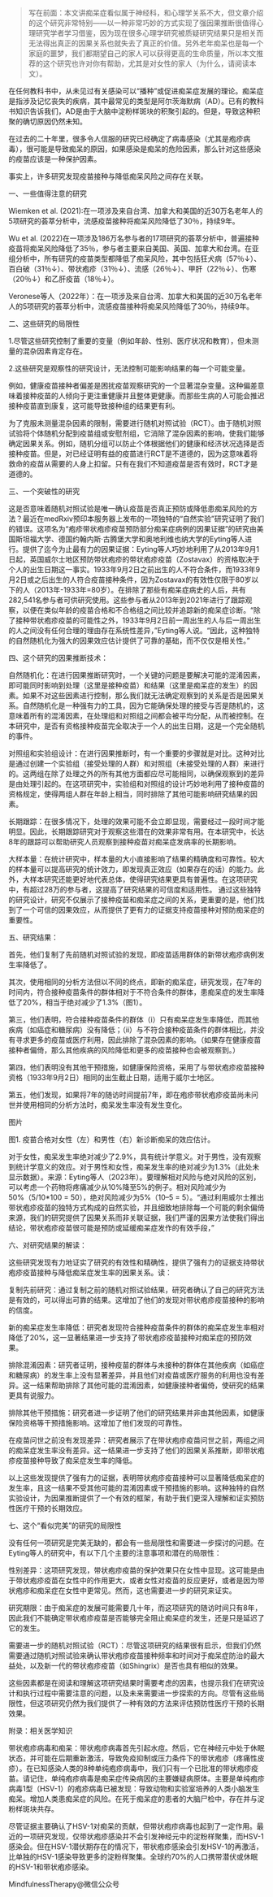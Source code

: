 
>写在前面：本文讲痴呆症看似属于神经科，和心理学关系不大，但文章介绍的这个研究非常特别——以一种非常巧妙的方式实现了强因果推断很值得心理研究学者学习借鉴，因为现在很多心理学研究被质疑研究结果只是相关而无法得出真正的因果关系也就失去了真正的价值。另外老年痴呆也是每一个家庭的噩梦，我们都期望自己的家人可以获得更高的生命质量，所以本文推荐的这个研究也许对你有帮助，尤其是对女性的家人（为什么，请阅读本文）。


在任何教科书中，从未见过有关感染可以“播种”或促进痴呆症发展的理论。痴呆症是指涉及记忆丧失的疾病，其中最常见的类型是阿尔茨海默病（AD）。已有的教科书知识告诉我们，AD是由于大脑中淀粉样斑块的积聚引起的。但是，导致这种积聚的确切原因仍然未知。

在过去的二十年里，很多令人信服的研究已经确定了病毒感染（尤其是疱疹病毒），很可能是导致痴呆的原因，如果感染是痴呆的危险因素，那么针对这些感染的疫苗应该是一种保护因素。

事实上，许多研究发现疫苗接种与降低痴呆风险之间存在关联。


一、一些值得注意的研究

Wiemken et al. (2021):在一项涉及来自台湾、加拿大和美国的近30万名老年人的5项研究的荟萃分析中，流感疫苗接种将痴呆风险降低了30％，持续9年。

Wu et al. (2022)在一项涉及186万名参与者的17项研究的荟萃分析中，普遍接种疫苗将痴呆风险降低了35％，参与者主要来自美国、英国、加拿大和台湾。在亚组分析中，所有研究的疫苗类型都降低了痴呆风险，其中包括狂犬病（57％↓）、百白破（31％↓）、带状疱疹（31％↓）、流感（26％↓）、甲肝（22％↓）、伤寒（20％↓）和乙肝疫苗（18％↓）。

Veronese等人（2022年）：在一项涉及来自台湾、加拿大和美国的近30万名老年人的5项研究的荟萃分析中，流感疫苗接种将痴呆风险降低了30％，持续9年。


二、这些研究的局限性

1.尽管这些研究控制了重要的变量（例如年龄、性别、医疗状况和教育），但未测量的混杂因素肯定存在。

2.这些研究是观察性的研究设计，无法控制可能影响结果的每一个可能变量。

例如，健康疫苗接种者偏差是困扰疫苗观察研究的一个显著混杂变量。这种偏差意味着接种疫苗的人倾向于更注重健康并且整体更健康。而那些生病的人可能会推迟接种疫苗直到康复，这可能导致接种组的结果更有利。

为了克服未测量混杂因素的限制，需要进行随机对照试验（RCT）。由于随机对照试验将个体随机分配到疫苗组或安慰剂组，它消除了混杂因素的影响，使我们能够确定因果关系。例如，随机分组可以防止个体根据他们的健康和经济状况选择是否接种疫苗。但是，对已经证明有益的疫苗进行RCT是不道德的，因为这意味着将救命的疫苗从需要的人身上扣留。只有在我们不知道疫苗是否有效时，RCT才是道德的。


三、一个突破性的研究

这是否意味着随机对照试验是唯一确认疫苗是否真正预防或降低患痴呆风险的方法？最近在medRxiv预印本服务器上发布的一项独特的“自然实验”研究证明了我们的错误。这项名为“疱疹带状疱疹疫苗预防部分痴呆症病例的因果证据”的研究由美国斯坦福大学、德国约翰内斯·古腾堡大学和奥地利维也纳大学的Eyting等人进行。提供了迄今为止最有力的因果证据：Eyting等人巧妙地利用了从2013年9月1日起，英国威尔士地区预防带状疱疹的带状疱疹疫苗（Zostavax）的资格取决于个人的出生日期这一事实。1933年9月2日之前出生的人不符合条件，而1933年9月2日或之后出生的人符合疫苗接种条件，因为Zostavax的有效性仅限于80岁以下的人（2013年-1933年=80岁）。在排除了那些有痴呆症病史的人后，共有282,541名参与者可供研究使用。这些参与者从2013年到2021年进行了跟踪观察，以便在类似年龄的疫苗合格和不合格组之间比较并追踪新的痴呆症诊断。“除了接种带状疱疹疫苗的可能性之外，1933年9月2日前一周出生的人与后一周出生的人之间没有任何合理的理由存在系统性差异，”Eyting等人说。“因此，这种独特的自然随机化为强大的因果效应估计提供了可靠的基础，而不仅仅是相关性。”

四、这个研究的因果推断技术：

自然随机化：在进行因果推断研究时，一个关键的问题是要解决可能的混淆因素，即可能同时影响到处理（这里是接种疫苗）和结果（这里是痴呆症的发生）的因素。如果不对这些因素进行控制，那么我们就无法确定观察到的关系是否是因果关系。自然随机化是一种强有力的工具，因为它能确保处理的接受与否是随机的，这意味着所有的混淆因素，在处理组和对照组之间都会被平均分配，从而被控制。在本研究中，是否有资格接种疫苗完全取决于一个人的出生日期，这是一个完全随机的事件。

对照组和实验组设计：在进行因果推断时，有一个重要的步骤就是对比。这种对比是通过创建一个实验组（接受处理的人群）和对照组（未接受处理的人群）来进行的。这两组在除了处理之外的所有其他方面都应尽可能相同，以确保观察到的差异是由处理引起的。在这项研究中，实验组和对照组的设计巧妙地利用了接种疫苗的资格规定，使得两组人群在年龄上相当，同时排除了其他可能影响研究结果的因素。

长期跟踪：在很多情况下，处理的效果可能不会立即显现，需要经过一段时间才能明显。因此，长期跟踪研究对于观察这些潜在的效果非常有用。在本研究中，长达8年的跟踪可以帮助研究人员观察到接种疫苗对痴呆症发病率的长期影响。

大样本量：在统计研究中，样本量的大小直接影响了结果的精确度和可靠性。较大的样本量可以提高研究的统计效力，即发现真正效应（如果存在的话）的能力。此外，大样本研究还能更好地代表总体，使得研究结果更具有普遍性。在这项研究中，有超过28万的参与者，这提高了研究结果的可信度和适用性。
通过这些独特的研究设计，研究不仅展示了接种疫苗和痴呆症之间的关系，更重要的是，他们找到了一个可信的因果效应，从而提供了更有力的证据支持疫苗接种对预防痴呆症的重要性。


五、研究结果：

首先，他们复制了先前随机对照试验的发现，即疫苗适用群体的新带状疱疹病例发生率降低了。

其次，使用相同的分析方法但以不同的终点，即新的痴呆症，研究发现，在7年的时间内，符合接种疫苗条件的群体相对于不符合条件的群体，患痴呆症的发生率降低了20%，相当于绝对减少了1.3%（图1）。

第三，他们表明，符合接种疫苗条件的群体（i）只有痴呆症发生率降低，而其他疾病（如癌症和糖尿病）没有降低；（ii）与不符合接种疫苗条件的群体相比，并没有寻求更多的疫苗或医疗利用，因此排除了混杂因素的影响。（如果存在健康疫苗接种者偏倚，那么其他疾病的风险降低和更多的疫苗接种也会被观察到。）

第四，他们表明没有其他干预措施，如健康保险资格，采用了与带状疱疹疫苗接种资格（1933年9月2日）相同的出生截止日期，适用于威尔士地区。

第五，他们发现，如果将7年的随访时间提前7年，即在疱疹带状疱疹疫苗尚未问世并使用相同的分析方法时，痴呆发生率没有发生变化。


图片

图1. 疫苗合格对女性（左）和男性（右）新诊断痴呆的效应估计。

对于女性，痴呆发生率绝对减少了2.9%，具有统计学意义。对于男性，没有观察到统计学意义的效应。对于男性和女性，痴呆发生率的绝对减少为1.3%（此处未显示数据）。来源：Eyting等人（2023年）。要理解相对风险与绝对风险的区别，可以考虑一个药物将疼痛减少从10%降至5%的例子。相对风险减少为50%（5/10*100 = 50），绝对风险减少为5%（10–5 = 5）。“通过利用威尔士推出带状疱疹疫苗的独特方式构成的自然实验，并且细致地排除每一个可能的剩余偏倚来源，我们的研究提供了因果关系而非关联证据，我们严谨的因果方法使我们得出结论，带状疱疹疫苗很可能是预防或延缓痴呆症发作的有效手段，”


六、对研究结果的解读：

这些研究发现有力地证实了研究的有效性和精确性，提供了强有力的证据支持带状疱疹疫苗接种与降低痴呆症发生率的因果关系。读：

复制先前研究：通过复制之前的随机对照试验结果，研究者确认了自己的研究方法是有效的，可以得出可靠的结果。这增加了他们的发现对带状疱疹疫苗接种的影响的信度。

新的痴呆症发生率降低：研究者发现符合接种疫苗条件的群体的痴呆症发生率相对降低了20%，这一显著结果进一步支持了带状疱疹疫苗接种对痴呆症的预防效果。

排除混淆因素：研究者证明，接种疫苗的群体与未接种的群体在其他疾病（如癌症和糖尿病）的发生率上没有显著差异，并且他们对疫苗或医疗服务的利用也没有差异。这一结果帮助排除了其他可能的混淆因素，如健康接种者偏倚，使研究的结果更具有说服力。

排除其他干预措施：研究者进一步证明了他们的研究结果并非由其他因素，如健康保险资格等干预措施影响。这增加了他们发现的可靠性。

在疫苗问世之前没有发现差异：研究者展示了在带状疱疹疫苗问世之前，两组之间的痴呆症发生率没有差异。这一结果进一步支持了他们的因果关系推断，即带状疱疹疫苗接种导致了痴呆症发生率的降低。

以上这些发现提供了强有力的证据，表明带状疱疹疫苗接种可以显著降低痴呆症的发生率，且这一结果不受其他可能的混淆因素或干预措施的影响。这种独特的自然实验设计，为因果推断提供了一个有效的框架，有助于我们更深入理解和证实预防性医疗干预的长期效应。

七、这个“看似完美”的研究的局限性

没有任何一项研究是完美无缺的，都会有一些局限性和需要进一步探讨的问题。在Eyting等人的研究中，有以下几个主要的注意事项和潜在的局限性：

性别差异：这项研究发现，带状疱疹疫苗的保护效果只在女性中显现。这可能是由于带状疱疹疫苗在女性中的作用更大，或者女性对疫苗的反应更好，或者是因为带状疱疹和痴呆症在女性中更常见。然而，这也需要进一步的研究来证实。

研究期限：由于痴呆症的发展可能需要几十年，而这项研究的随访时间只有8年，因此我们不能确定带状疱疹疫苗是否能够完全阻止痴呆症的发生，还是只是延迟了它的发生。

需要进一步的随机对照试验（RCT）：尽管这项研究的结果很有启示，但我们仍然需要通过随机对照试验来确认带状疱疹疫苗接种频率和时间对于痴呆症防治的最大益处，以及新一代的带状疱疹疫苗（如Shingrix）是否也具有相似的效果。

这些因素都是在阅读和理解这项研究结果时需要考虑的因素，也提示我们在研究设计和执行过程中需要注意的问题，以及未来需要进一步探索的方向。尽管有这些局限性，但这项研究仍然为我们提供了一种有效的方法来评估预防性医疗干预的长期效果。

附录：相关医学知识

带状疱疹病毒和痴呆：带状疱疹病毒首先引起水痘。然后，它在神经元中处于休眠状态，并可能在后期重新激活，导致免疫抑制或压力条件下的带状疱疹（疼痛性皮疹）。在已知感染人类的8种单纯疱疹病毒中，我们只有一个已批准的带状疱疹疫苗。请记住，单纯疱疹病毒是痴呆症传染病因的主要嫌疑病原体。主要是单纯疱疹病毒1型（HSV-1）的疱疹病毒已被发现：导致动物和实验室培养的人类小脑发生痴呆。增加人类患痴呆症的风险。在死于痴呆症的患者的大脑尸检中，存在并与淀粉样斑块共存。

尽管证据主要确认了HSV-1对痴呆的贡献，但带状疱疹病毒也起到了一定作用。最近的一项研究发现，仅带状疱疹感染并不会引发神经元中的淀粉样聚集，而HSV-1感染会。但在HSV-1潜伏期存在的情况下，带状疱疹感染会引发HSV-1的再激活，比单独的HSV-1感染导致更多的淀粉样聚集。全球约70%的人口携带潜伏或休眠的HSV-1和带状疱疹感染。

MindfulnessTherapy@微信公众号